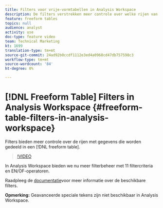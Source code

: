 ```yaml
---
title: Filters voor vrije-vormtabellen in Analysis Workspace
description: De filters verstrekken meer controle over welke rijen van gegevens in een vrije vormlijst worden gedeeld.
feature: freeform tables
topics: null
audience: analyst
activity: use
doc-type: feature video
team: Technical Marketing
kt: 1699
translation-type: tm+mt
source-git-commit: 24ad92b0ccdf1112e3ed4a0968cd47db757598c3
workflow-type: tm+mt
source-wordcount: '84'
ht-degree: 0%

---
```



# [!DNL Freeform Table] Filters in Analysis Workspace {#freeform-table-filters-in-analysis-workspace}

Filters bieden meer controle over de rijen met gegevens die worden gedeeld in een [!DNL freeform table].

>[!VIDEO](https://video.tv.adobe.com/v/23232/?quality=12)

In Analysis Workspace bieden we nu meer filterbeheer met 11 filtercriteria en EN/OF-operatoren.

Raadpleeg de [documentatie](https://marketing.adobe.com/resources/help/en_US/analytics/analysis-workspace/pagination_filtering_sorting.html)voor meer informatie over de beschikbare filters.

**Opmerking:** Geavanceerde speciale tekens zijn niet beschikbaar in Analysis Workspace.
